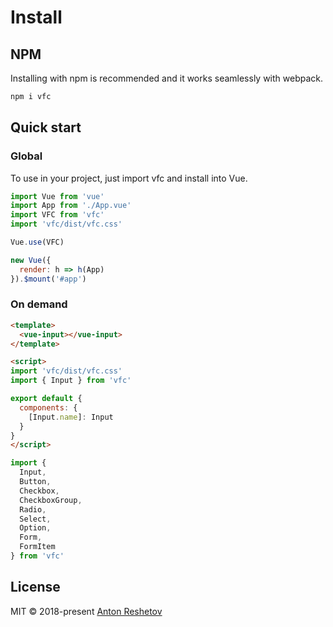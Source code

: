 # Install

## NPM

Installing with npm is recommended and it works seamlessly with webpack.

```js
npm i vfc
```

## Quick start

### Global

To use in your project, just import vfc and install into Vue.

```js
import Vue from 'vue'
import App from './App.vue'
import VFC from 'vfc'
import 'vfc/dist/vfc.css'

Vue.use(VFC)

new Vue({
  render: h => h(App)
}).$mount('#app')
```

### On demand

```html
<template>
  <vue-input></vue-input>
</template>

<script>
import 'vfc/dist/vfc.css'
import { Input } from 'vfc'

export default {
  components: {
    [Input.name]: Input
  }
}
</script>
```

```js
import {
  Input,
  Button,
  Checkbox,
  CheckboxGroup,
  Radio,
  Select,
  Option,
  Form,
  FormItem
} from 'vfc'
```

## License

MIT © 2018-present [Anton Reshetov](http://antonreshetov.com)
